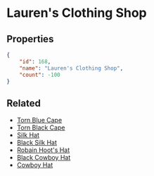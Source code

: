 # Lauren's Clothing Shop

<no description available>

## Properties

```json
{
    "id": 168,
    "name": "Lauren's Clothing Shop",
    "count": -100
}
```

## Related

- [Torn Blue Cape](../items/4974-torn-blue-cape.md)
- [Torn Black Cape](../items/4975-torn-black-cape.md)
- [Silk Hat](../items/4976-silk-hat.md)
- [Black Silk Hat](../items/4977-black-silk-hat.md)
- [Robain Hoot's Hat](../items/4978-robain-hoot-s-hat.md)
- [Black Cowboy Hat](../items/4979-black-cowboy-hat.md)
- [Cowboy Hat](../items/4980-cowboy-hat.md)

